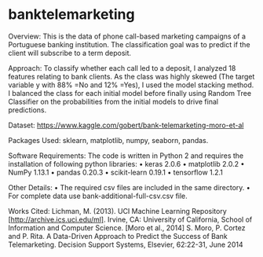 # banktelemarketing
Overview: This is the data of phone call-based marketing campaigns of a Portuguese banking institution. The classification goal was to predict if the client will subscribe to a term deposit.

Approach: To classify whether each call led to a deposit, I analyzed 18 features relating to bank clients. As the class was highly skewed (The target variable y with 88% =No and 12% =Yes), I used the model stacking method. I balanced the class for each initial model before finally using Random Tree Classifier on the probabilities from the initial models to drive final predictions. 

Dataset: https://www.kaggle.com/gobert/bank-telemarketing-moro-et-al

Packages Used:  sklearn, matplotlib, numpy, seaborn, pandas.

Software Requirements:
The code is written in Python 2 and requires the installation of following python libraries: 
•	keras 2.0.6 
•	matplotlib 2.0.2
•	NumPy 1.13.1
•	pandas 0.20.3
•	scikit-learn 0.19.1
•	tensorflow 1.2.1

Other Details:
•	The required csv files are included in the same directory.
•	For complete data use bank-additional-full-csv.csv file.

Works Cited:
Lichman, M. (2013). UCI Machine Learning Repository [http://archive.ics.uci.edu/ml]. Irvine, CA: University of California, School of Information and Computer Science.
[Moro et al., 2014] S. Moro, P. Cortez and P. Rita. A Data-Driven Approach to Predict the Success of Bank Telemarketing. Decision Support Systems, Elsevier, 62:22-31, June 2014



